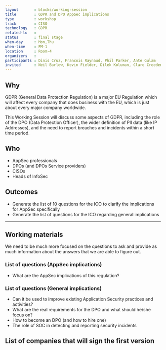 ```yaml
---
layout       : blocks/working-session
title        : GDPR and DPO AppSec implications
type         : workshop
track        : CISO
technology   : GDPR
related-to   :
status       : final stage
when-day     : Mon,Thu
when-time    : PM-1
location     : Room-4
organizers   :
participants : Dinis Cruz, Francois Raynaud, Phil Parker, Ante Gulam
invited      : Neil Barlow, Kevin Fielder, Dilek Koluman, Clare Creeden, Anders Reeves
---
```


## Why

GDPR (General Data Protection Regulation) is a major EU Regulation which will affect every company that does business with the EU, which is just about every major company worldwide.

This Working Session will discuss some aspects of GDPR, including the role of the DPO (Data Protection Officer), the wider definition of PII data (like IP Addresses), and the need to report breaches and incidents within a short time period.


## Who

 - AppSec professionals
 - DPOs (and DPOs Service providers)
 - CISOs
 - Heads of InfoSec
 
 
## Outcomes

- Generate the list of 10 questions for the ICO to clarify the implications for AppSec specifically
- Generate the list of questions for the ICO regarding general implications

---

## Working materials

We need to be much more focused on the questions to ask and provide as much information about the answers that we are able to figure out.

### List of questions (AppSec implications)

 - What are the AppSec implications of this regulation?


### List of questions (General implications)

 - Can it be used to improve existing Application Security practices and activities?
 - What are the real requirements for the DPO and what should he/she focus on?
 - How to become an DPO (and how to hire one)
 - The role of SOC in detecting and reporting security incidents

## List of companies that will sign the first version
